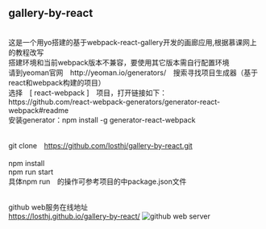 ##  gallery-by-react 
<br />
这是一个用yo搭建的基于webpack-react-gallery开发的画廊应用,根据慕课网上的教程改写<br />
搭建环境和当前webpack版本不兼容，要使用其它版本需自行配置环境<br />
请到yeoman官网　http://yeoman.io/generators/　搜索寻找项目生成器（基于react和webpack构建的项目）<br />
选择　[ react-webpack ]　项目，打开链接如下：<br />
https://github.com/react-webpack-generators/generator-react-webpack#readme <br />
安装generator：npm install -g generator-react-webpack <br /><br />

git clone　https://github.com/losthj/gallery-by-react.git <br /><br />
npm install <br />
npm run start <br />
具体npm run　的操作可参考项目的中package.json文件
<br />
<br />
  
github web服务在线地址<br />
https://losthj.github.io/gallery-by-react/
  ![](https://losthj.github.io/gallery-by-react/blob/master/src/gitdemo.gif "github web server")
 
